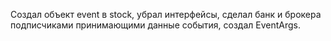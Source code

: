 Создал объект event в stock, убрал интерфейсы, сделал банк и брокера подписчиками принимающими данные события, создал EventArgs.
